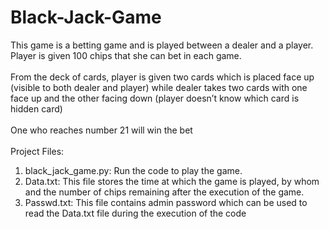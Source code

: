# Black-Jack-Game
This game is a betting game and is played between a dealer and a player. Player is given 100 
chips that she can bet in each game.\
\
From the deck of cards, player is given two cards which is placed face up (visible to both dealer 
and player) while dealer takes two cards with one face up and the other facing down (player 
doesn’t know which card is hidden card)\
\
One who reaches number 21 will win the bet\
\
Project Files:
1. black_jack_game.py: Run the code to play the game.
2. Data.txt: This file stores the time at which the game is played, by whom and the number of chips remaining after the execution of the game.
3. Passwd.txt: This file contains admin password which can be used to read the Data.txt file during the execution of the code


